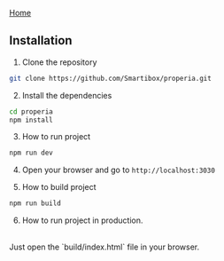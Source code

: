 [Home](../README.md)

## Installation

1. Clone the repository

```bash
git clone https://github.com/Smartibox/properia.git
```

2. Install the dependencies

```bash
cd properia
npm install
```

3. How to run project

```bash
npm run dev
```

4. Open your browser and go to `http://localhost:3030`

5. How to build project

```bash
npm run build
```

6. How to run project in production.
<br/>
Just open the `build/index.html` file in your browser.
